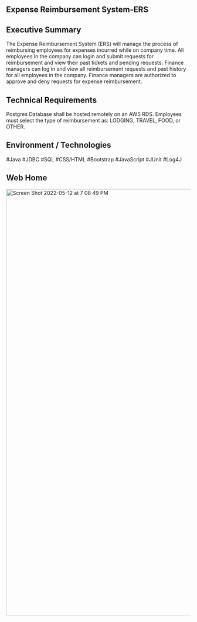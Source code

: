 ## Expense Reimbursement System-ERS


## Executive Summary
The Expense Reimbursement System (ERS) will manage the process of reimbursing employees for expenses incurred while on company time. All employees in the company can login and submit requests for reimbursement and view their past tickets and pending requests. Finance managers can log in and view all reimbursement requests and past history for all employees in the company. Finance managers are authorized to approve and deny requests for expense reimbursement.

## Technical Requirements
Postgres Database shall be hosted remotely on an AWS RDS.
Employees must select the type of reimbursement as: LODGING, TRAVEL, FOOD, or OTHER.


## Environment / Technologies 

#Java 
#JDBC 
#SQL 
#CSS/HTML 
#Bootstrap 
#JavaScript 
#JUnit 
#Log4J

## Web Home

<img width="1160" alt="Screen Shot 2022-05-12 at 7 08 49 PM" src="https://user-images.githubusercontent.com/102433425/168192943-c3dfbd29-9d7d-43cf-8448-1000221657e3.png">



